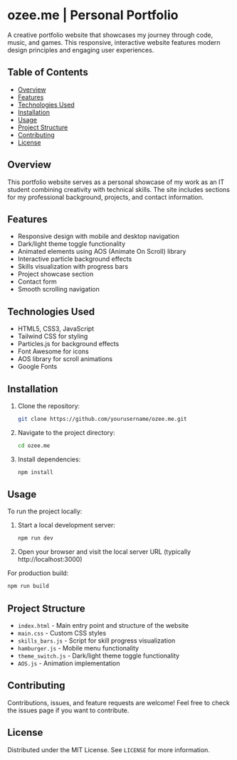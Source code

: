 # ozee.me | Personal Portfolio

A creative portfolio website that showcases my journey through code, music, and games. This responsive, interactive website features modern design principles and engaging user experiences.

## Table of Contents
- [Overview](#overview)
- [Features](#features)
- [Technologies Used](#technologies-used)
- [Installation](#installation)
- [Usage](#usage)
- [Project Structure](#project-structure)
- [Contributing](#contributing)
- [License](#license)

## Overview
This portfolio website serves as a personal showcase of my work as an IT student combining creativity with technical skills. The site includes sections for my professional background, projects, and contact information.

## Features
- Responsive design with mobile and desktop navigation
- Dark/light theme toggle functionality
- Animated elements using AOS (Animate On Scroll) library
- Interactive particle background effects
- Skills visualization with progress bars
- Project showcase section
- Contact form
- Smooth scrolling navigation

## Technologies Used
- HTML5, CSS3, JavaScript
- Tailwind CSS for styling
- Particles.js for background effects
- Font Awesome for icons
- AOS library for scroll animations
- Google Fonts

## Installation
1. Clone the repository:
   ```sh
   git clone https://github.com/yourusername/ozee.me.git
   ```
2. Navigate to the project directory:
   ```sh
   cd ozee.me
   ```
3. Install dependencies:
   ```sh
   npm install
   ```

## Usage
To run the project locally:
1. Start a local development server:
   ```sh
   npm run dev
   ```
2. Open your browser and visit the local server URL (typically http://localhost:3000)

For production build:
```sh
npm run build
```

## Project Structure
- `index.html` - Main entry point and structure of the website
- `main.css` - Custom CSS styles
- `skills_bars.js` - Script for skill progress visualization
- `hamburger.js` - Mobile menu functionality
- `theme_switch.js` - Dark/light theme toggle functionality
- `AOS.js` - Animation implementation

## Contributing
Contributions, issues, and feature requests are welcome! Feel free to check the issues page if you want to contribute.

## License
Distributed under the MIT License. See `LICENSE` for more information.
